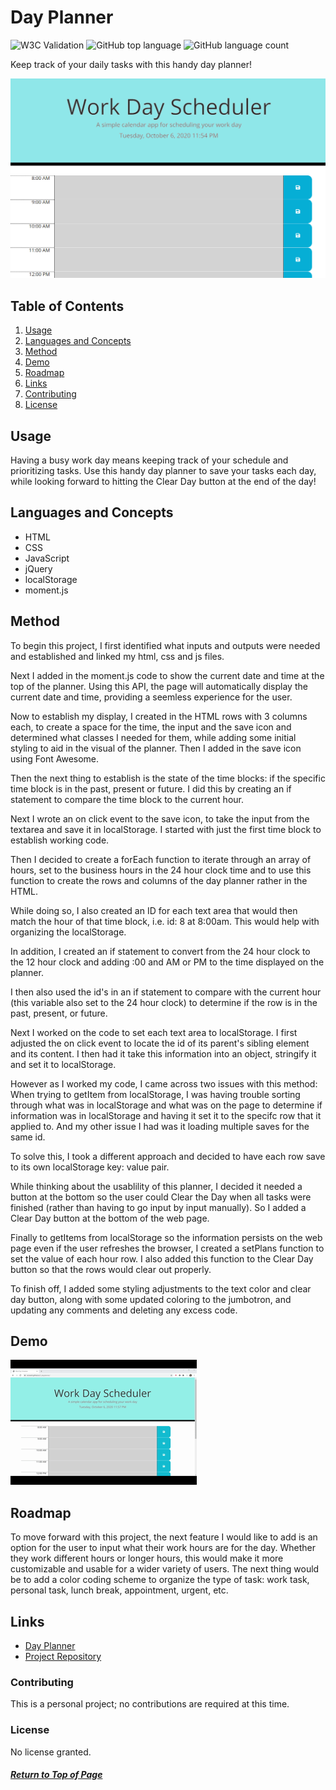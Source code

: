 # Day Planner
![W3C Validation](https://img.shields.io/w3c-validation/html?targetUrl=https%3A%2F%2Fncmarsh.github.io%2F5_dayplanner%2F)
![GitHub top language](https://img.shields.io/github/languages/top/ncmarsh/5_dayplanner)
![GitHub language count](https://img.shields.io/github/languages/count/ncmarsh/5_dayplanner)

Keep track of your daily tasks with this handy day planner!

![Screenshot](assets/screenshot.png)

## Table of Contents

1. [Usage](#Usage)
1. [Languages and Concepts](#Languages-and-Concepts)
1. [Method](#Method)
1. [Demo](#Demo)
1. [Roadmap](#Roadmap)
1. [Links](#Links)
1. [Contributing](#Contributing)
1. [License](#License)

## Usage

Having a busy work day means keeping track of your schedule and prioritizing tasks. Use this handy day planner to save your tasks each day, while looking forward to hitting the Clear Day button at the end of the day!

## Languages and Concepts
- HTML
- CSS
- JavaScript
- jQuery
- localStorage
- moment.js

## Method

To begin this project, I first identified what inputs and outputs were needed and established and linked my html, css and js files.

Next I added in the moment.js code to show the current date and time at the top of the planner. Using this API, the page will automatically display the current date and time, providing a seemless experience for the user. 

Now to establish my display, I created in the HTML rows with 3 columns each, to create a space for the time, the input and the save icon and determined what classes I needed for them, while adding some initial styling to aid in the visual of the planner. Then I added in the save icon using Font Awesome.

Then the next thing to establish is the state of the time blocks: if the specific time block is in the past, present or future. I did this by creating an if statement to compare the time block to the current hour.

Next I wrote an on click event to the save icon, to take the input from the textarea and save it in localStorage. I started with just the first time block to establish working code.

Then I decided to create a forEach function to iterate through an array of hours, set to the business hours in the 24 hour clock time and to use this function to create the rows and columns of the day planner rather in the HTML. 

While doing so, I also created an ID for each text area that would then match the hour of that time block, i.e. id: 8 at 8:00am. This would help with organizing the localStorage.

In addition, I created an if statement to convert from the 24 hour clock to the 12 hour clock and adding :00 and AM or PM to the time displayed on the planner.

I then also used the id's in an if statement to compare with the current hour (this variable also set to the 24 hour clock) to determine if the row is in the past, present, or future.

Next I worked on the code to set each text area to localStorage. I first adjusted the on click event to locate the id of its parent's sibling element and its content. I then had it take this information into an object, stringify it and set it to localStorage.

However as I worked my code, I came across two issues with this method: When trying to getItem from localStorage, I was having trouble sorting through what was in localStorage and what was on the page to determine if information was in localStorage and having it set it to the specifc row that it applied to. And my other issue I had was it loading multiple saves for the same id.

To solve this, I took a different approach and decided to have each row save to its own localStorage key: value pair.

While thinking about the usablility of this planner, I decided it needed a button at the bottom so the user could Clear the Day when all tasks were finished (rather than having to go input by input manually). So I added a Clear Day button at the bottom of the web page.

Finally to getItems from localStorage so the information persists on the web page even if the user refreshes the browser, I created a setPlans function to set the value of each hour row. I also added this function to the Clear Day button so that the rows would clear out properly.

To finish off, I added some styling adjustments to the text color and clear day button, along with some updated coloring to the jumbotron, and updating any comments and deleting any excess code.

## Demo

![Demo](assets/planner_demo.gif)

## Roadmap

To move forward with this project, the next feature I would like to add is an option for the user to input what their work hours are for the day. Whether they work different hours or longer hours, this would make it more customizable and usable for a wider variety of users. The next thing would be to add a color coding scheme to organize the type of task: work task, personal task, lunch break, appointment, urgent, etc.

## Links

- [Day Planner](https://github.com/ncmarsh/5_dayplanner)
- [Project Repository](https://ncmarsh.github.io/5_dayplanner/) 

### Contributing

This is a personal project; no contributions are required at this time.

### License

No license granted.

##### [Return to Top of Page](#Day-Planner)
